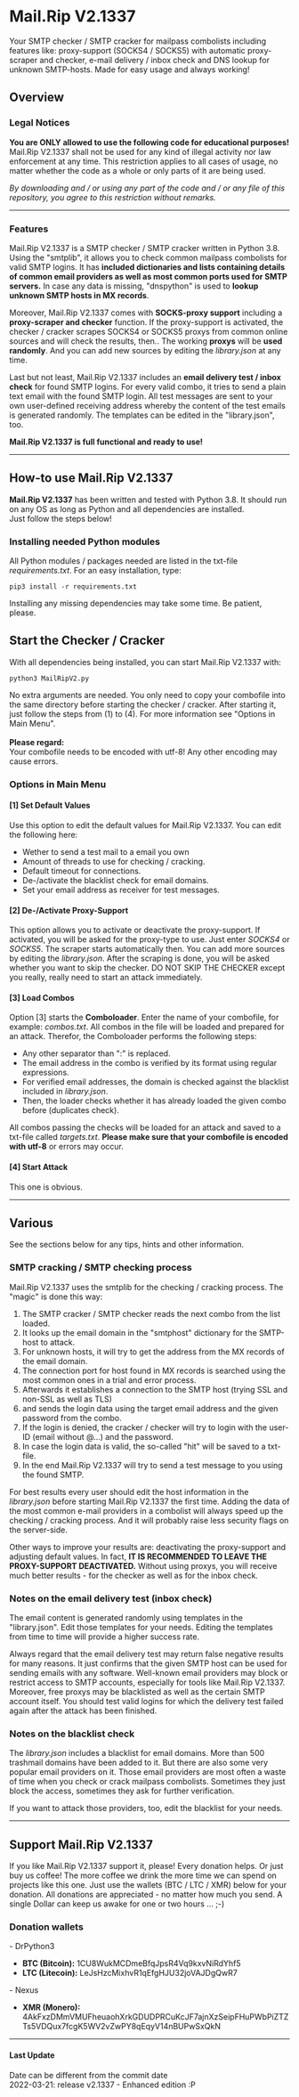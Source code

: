# Mail.Rip V2.1337
<p>
    Your SMTP checker / SMTP cracker for mailpass combolists including features like: proxy-support (SOCKS4 / SOCKS5) 
    with automatic proxy-scraper and checker, e-mail delivery / inbox check and DNS lookup for unknown SMTP-hosts.
    Made for easy usage and always working! 
</p>

<h2>Overview</h2>

<h3>Legal Notices</h3>
<p>
    <b>You are ONLY allowed to use the following code for educational purposes!</b> Mail.Rip V2.1337 shall not be used for any kind of illegal activity nor law enforcement at any time.
    This restriction applies to all cases of usage, no matter whether the code as a whole or only parts of it are being used.
</p>
<p>
    <i>By downloading and / or using any part of the code and / or any file of this repository, you agree to this restriction without remarks.</i>
</p>

___

<h3>Features</h3>
<p>
    Mail.Rip V2.1337 is a SMTP checker / SMTP cracker written in Python 3.8. Using the "smtplib", it allows you to check common mailpass combolists for valid SMTP logins.
    It has <b>included dictionaries and lists containing details of common email providers as well as most common ports used for SMTP servers.</b>
    In case any data is missing, "dnspython" is used to <b>lookup unknown SMTP hosts in MX records</b>.
</p>
<p>
    Moreover, Mail.Rip V2.1337 comes with <b>SOCKS-proxy support</b> including a <b>proxy-scraper and checker</b> function. If the proxy-support is activated, the checker / cracker scrapes SOCKS4 or SOCKS5 proxys from common online sources and will check the results, then.. The working <b>proxys</b> will be <b>used randomly</b>. And you can add new sources by editing the <i>library.json</i> at any time.
</p>
<p>
    Last but not least, Mail.Rip V2.1337 includes an <b>email delivery test / inbox check</b> for found SMTP logins. For every valid combo, it tries to send a plain text email with the
    found SMTP login. All test messages are sent to your own user-defined receiving address whereby the content of the test emails is generated randomly. The templates can be edited in the "library.json", too.
</p>
<p>
    <b>Mail.Rip V2.1337 is full functional and ready to use!</b>
</p>

___

<h2>How-to use Mail.Rip V2.1337</h2>
<p>
    <b>Mail.Rip V2.1337</b> has been written and tested with Python 3.8. It should run on any OS as long as Python and all dependencies are installed.<br>
    Just follow the steps below!
</p>

<h3>Installing needed Python modules</h3>
<p>
    All Python modules / packages needed are listed in the txt-file <i>requirements.txt</i>. For an easy installation, type:
</p>

```
pip3 install -r requirements.txt
```

<p>
    Installing any missing dependencies may take some time. Be patient, please.
</p>

<h2>Start the Checker / Cracker</h2>
<p>
    With all dependencies being installed, you can start Mail.Rip V2.1337 with:
</p>

```
python3 MailRipV2.py
```

<p>
    No extra arguments are needed. You only need to copy your combofile into the same directory before starting the checker 
    / cracker. After starting it, just follow the steps from (1) to (4). For more information see "Options in Main Menu".<br>
    <br>
    <b>Please regard:</b><br>
    Your combofile needs to be encoded with utf-8! Any other encoding may cause errors.
</p>

<h3>Options in Main Menu</h3>

<h4>[1] Set Default Values</h4>
<p>
    Use this option to edit the default values for Mail.Rip V2.1337. You can edit the following here:
</p>
<p>
    <ul>
        <li>Wether to send a test mail to a email you own</li>
        <li>Amount of threads to use for checking / cracking.</li>
        <li>Default timeout for connections.</li>
        <li>De-/activate the blacklist check for email domains.</li>
        <li>Set your email address as receiver for test messages.</li>
    </ul>
</p>

<h4>[2] De-/Activate Proxy-Support</h4>
<p>
    This option allows you to activate or deactivate the proxy-support. If activated, you will be asked for the proxy-type to use.
    Just enter <i>SOCKS4</i> or <i>SOCKS5</i>. The scraper starts automatically then. You can add more sources by editing the <i>library.json</i>. After the scraping is done, you will be asked whether you want to skip the checker. DO NOT SKIP THE CHECKER except you really, really need to start an attack immediately.
</p>

<h4>[3] Load Combos</h4>
<p>
    Option [3] starts the <b>Comboloader</b>. Enter the name of your combofile, for example: <i>combos.txt</i>. All combos in the file will be loaded 
    and prepared for an attack. Therefor, the Comboloader performs the following steps:
</p>
<p>
    <ul>
        <li>Any other separator than ":" is replaced.</li>
        <li>The email address in the combo is verified by its format using regular expressions.</li>
        <li>For verified email addresses, the domain is checked against the blacklist included in <i>library.json</i>.</li>
        <li>Then, the loader checks whether it has already loaded the given combo before (duplicates check).</li>
    </ul>
</p>
<p>
    All combos passing the checks will be loaded for an attack and saved to a txt-file called <i>targets.txt</i>. <b>Please make sure that your combofile is encoded with utf-8</b> or errors may occur.
</p>

<h4>[4] Start Attack</h4>
<p>
    This one is obvious.
</p>

___

<h2>Various</h2>
<p>
    See the sections below for any tips, hints and other information.
</p>

<h3>SMTP cracking / SMTP checking process</h3>
<p>
    Mail.Rip V2.1337 uses the smtplib for the checking / cracking process. The "magic" is done this way:
</p>
<p>
    <ol>
        <li>The SMTP cracker / SMTP checker reads the next combo from the list loaded.</li>
        <li>It looks up the email domain in the "smtphost" dictionary for the SMTP-host to attack.</li>
        <li>For unknown hosts, it will try to get the address from the MX records of the email domain.</li>
        <li>The connection port for host found in MX records is searched using the most common ones in a trial and error process.</li>
        <li>Afterwards it establishes a connection to the SMTP host (trying SSL and non-SSL as well as TLS)</li>
        <li>and sends the login data using the target email address and the given password from the combo.</li>
        <li>If the login is denied, the cracker / checker will try to login with the user-ID (email without @...) and the password.</li>
        <li>In case the login data is valid, the so-called "hit" will be saved to a txt-file.</li>
        <li>In the end Mail.Rip V2.1337 will try to send a test message to you using the found SMTP.</li>
    </ol>
</p>
<p>
    For best results every user should edit the host information in the <i>library.json</i> before starting Mail.Rip V2.1337 the 
    first time. Adding the data of the most common e-mail providers in a combolist will always speed up the checking / cracking
    process. And it will probably raise less security flags on the server-side.
</p>
<p>
    Other ways to improve your results are: deactivating the proxy-support and adjusting default values. In fact, <b>IT IS RECOMMENDED TO LEAVE THE PROXY-SUPPORT DEACTIVATED.</b> Without using proxys, you will receive much better results - for the checker as well as for the inbox check.
</p>

<h3>Notes on the email delivery test (inbox check)</h3>
<p>
    The email content is generated randomly using templates in the "library.json". Edit those templates for your needs.
    Editing the templates from time to time will provide a higher success rate.
</p>
<p>
    Always regard that the email delivery test may return false negative results for many reasons. It just confirms that the 
    given SMTP host can be used for sending emails with any software. Well-known email providers may block or restrict 
    access to SMTP accounts, especially for tools like Mail.Rip V2.1337. Moreover, free proxys may be blacklisted as well as the certain SMTP account itself. You should test valid logins for which the delivery test failed again after the attack has been finished.
</p>

<h3>Notes on the blacklist check</h3>
<p>
    The <i>library.json</i> includes a blacklist for email domains. More than 500 trashmail domains have been added to it.
    But there are also some very popular email providers on it. Those email providers are most often a waste of time when 
    you check or crack mailpass combolists. Sometimes they just block the access, sometimes they ask for further verification.
</p>
<p>
    If you want to attack those providers, too, edit the blacklist for your needs.
</p>

___

<h2>Support Mail.Rip V2.1337</h2>
<p>
    If you like Mail.Rip V2.1337 support it, please! Every donation helps. Or just buy us coffee! The more 
    coffee we drink the more time we can spend on projects like this one. Just use the wallets (BTC / LTC / XMR) below for your donation. All donations are appreciated - no matter how much you send. A single Dollar can keep us awake for one or two hours ... ;-)
</p>

<h3>Donation wallets</h3>
<p>
    - DrPython3
    <ul>
        <li><b>BTC (Bitcoin):</b> 1CU8WukMCDmeBfqJpsR4Vq9kxvNiRdYhf5</li>
        <li><b>LTC (Litecoin):</b> LeJsHzcMixhvR1qEfgHJU32joVAJDgQwR7</li>
    </ul>
    - Nexus
    <ul>
        <li><b>XMR (Monero): </b> 4AkFxzDMmVMUFheuaohXrkGDUDPRCuKcJF7ajnXzSeipFHuPWbPiZTZTs5VDQux7fcgK5WV2vZwPY8qEqyV14nBUPwSxQkN</li>
    </ul>
</p>

___

<h4>Last Update</h4>
<p>
    Date can be different from the commit date
    <br>
    2022-03-21: release v2.1337 - Enhanced edition :P
</p>
